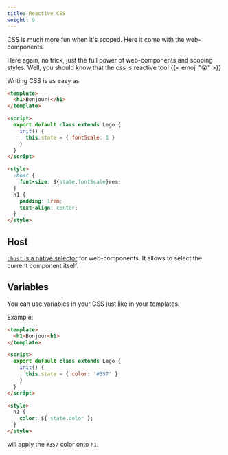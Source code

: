 ```yaml
---
title: Reactive CSS
weight: 9
---
```


CSS is much more fun when it's scoped.
Here it come with the web-components.

Here again, no trick, just the full power of web-components and scoping styles.
Well, you should know that the css is reactive too! {{< emoji "😲" >}}

Writing CSS is as easy as

```html
<template>
  <h1>Bonjour!</h1>
</template>

<script>
  export default class extends Lego {
    init() {
      this.state = { fontScale: 1 }
    }
  }
</script>

<style>
  :host {
    font-size: ${state.fontScale}rem;
  }
  h1 {
    padding: 1rem;
    text-align: center;
  }
</style>
```

## Host

[`:host` is a native selector](<https://developer.mozilla.org/en-US/docs/Web/CSS/:host()>)
for web-components.
It allows to select the current component itself.

## Variables

You can use variables in your CSS just like in your templates.

Example:

```html
<template>
  <h1>Bonjour<h1>
</template>

<script>
  export default class extends Lego {
    init() {
      this.state = { color: '#357' }
    }
  }
</script>

<style>
  h1 {
    color: ${ state.color };
  }
</style>
```

will apply the `#357` color onto `h1`.
